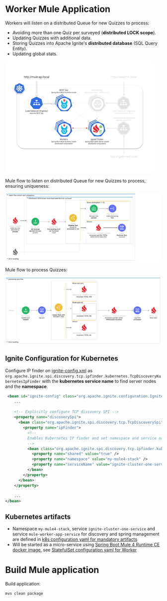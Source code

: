 # Worker Mule Application

Workers will listen on a distributed Queue for new Quizzes to process:
- Avoiding more than one Quiz per surveyed (**distributed LOCK scope**).
- Updating Quizzes with additional data.
- Storing Quizzes into Apache Ignite's **distributed database** (SQL Query Entity).
- Updating global stats.

![kube-mule-ignite-worker](../docs/assets/kube-mule-ignite-worker.gif)

Mule flow to listen on distributed Queue for new Quizzes to process, ensuring uniqueness:

![mule-worker-app-ingest-flow](../docs/assets/mule-worker-app-ingest-flow.png)

Mule flow to process Quizzes:

![mule-worker-app-process-flow](../docs/assets/mule-worker-app-process-flow.png)

## Ignite Configuration for Kubernetes

Configure IP finder on [ignite-config.xml](src/main/resources/ignite-config.xml) as `org.apache.ignite.spi.discovery.tcp.ipfinder.kubernetes.TcpDiscoveryKubernetesIpFinder` with the **kubernetes service name** to find server nodes and the **namespace**.

```xml
 <bean id="ignite-config" class="org.apache.ignite.configuration.IgniteConfiguration">
    ...

    <!-- Explicitly configure TCP discovery SPI -->
    <property name="discoverySpi">
      <bean class="org.apache.ignite.spi.discovery.tcp.TcpDiscoverySpi">
        <property name="ipFinder">
          <!--
          Enables Kubernetes IP finder and set namespace and service name (cluster) to find SERVER nodes.
          -->
          <bean class="org.apache.ignite.spi.discovery.tcp.ipfinder.kubernetes.TcpDiscoveryKubernetesIpFinder">
            <property name="shared" value="true" />
            <property name="namespace" value="my-mule4-stack" />
            <property name="serviceName" value="ignite-cluster-one-service" />
          </bean>
        </property>
      </bean>
    </property>

    ...
</bean>
```

## Kubernetes artifacts

- Namespace `my-mule4-stack`, service `ignite-cluster-one-service` and service `mule-worker-app-service` for discovery and spring management are defined in [k8s configuration yaml for mandatory artifacts](../kubernetes/1-mandatory.yaml)
- Will be started as a micro-service using [Spring Boot Mule 4 Runtime CE docker image](../spring-boot-mule4-runtime-ce/README.md), see [StatefulSet configuration yaml for Worker](../kubernetes/7-statefulset-mule-worker-app.yaml)

# Build Mule application

Build application:

```bash
mvn clean package
```

